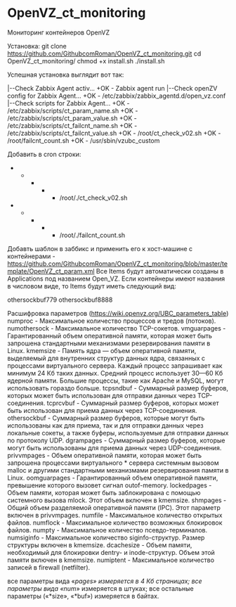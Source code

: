# OpenVZ_ct_monitoring
Мониторинг контейнеров OpenVZ

Установка:
git clone https://github.com/GithubcomRoman/OpenVZ_ct_monitoring.git
cd OpenVZ_ct_monitoring/
chmod +x install.sh
./install.sh

Успешная установка выглядит вот так:

|--Check Zabbix Agent activ...
+OK - Zabbix agent run
|--Check openZV config for Zabbix Agent...
+OK - /etc/zabbix/zabbix_agentd.d/open_vz.conf
|--Check scripts for Zabbix Agent...
+OK - /etc/zabbix/scripts/ct_param_name.sh
+OK - /etc/zabbix/scripts/ct_param_value.sh
+OK - /etc/zabbix/scripts/ct_failcnt_name.sh
+OK - /etc/zabbix/scripts/ct_failcnt_value.sh
+OK - /root/ct_check_v02.sh
+OK - /root/failcnt_count.sh
+OK - /usr/sbin/vzubc_custom

Добавить в cron строки:

* * * * * /root/./ct_check_v02.sh
* * * * * /root/./failcnt_count.sh

Добавть шаблон в заббикс и применить его к хост-машине с контейнерами - https://github.com/GithubcomRoman/OpenVZ_ct_monitoring/blob/master/template/OpenVZ_ct_param.xml
Все Items будут автоматически созданы в Applications под названием Open_VZ. Если контейнеры имеют названия в числовом виде, то Items будут иметь следующий вид:

othersockbuf779
othersockbuf8888

Расшифровка параметров (https://wiki.openvz.org/UBC_parameters_table)
numproc - Максимальное количество процессов и тредов (потоков).
numothersock - Максимальное количество TCP-сокетов.
vmguarpages - Гарантированный объем оперативной памяти, которая может быть запрошена стандартными механизмами резервирования памяти в Linux.
kmemsize - Память ядра — объем оперативной памяти, выделяемый для внутренних структур данных ядра, связанных с процессами виртуального сервера. Каждый процесс запрашивает как минимум 24 Кб таких данных. Средний процесс использует 30—60 Кб ядерной памяти. Большие процессы, такие как Apache и MySQL, могут использовать гораздо больше.
tcpsndbuf - Суммарный размер буферов, которых может быть использован для отправки данных через TCP-соединения.
tcprcvbuf - Суммарный размер буферов, которых может быть использован для приема данных через TCP-соединения.
othersockbuf - Суммарный размер буферов, которые могут быть использованы как для приема, так и для отправки данных через локальные сокеты, а также буферы, используемые для отправки данных по протоколу UDP.
dgrampages - Суммарный размер буферов, которые могут быть использованы для приема данных через UDP-соединения.
privvmpages - Объем оперативной памяти, которая может быть запрошена процессами виртуального * сервера системным вызовом malloc и другими стандартными механизмами резервирования памяти в Linux.
oomguarpages - Гарантированный объем оперативной памяти, превышение которого вызовет сигнал outof-memory.
lockedpages - Объем памяти, которая может быть заблокирована с помощью системного вызова mlock. Этот объем включен в kmemsize.
shmpages - Общий объем разделяемой оперативной памяти (IPC). Этот параметр включен в privvmpages.
numfile - Максимальное количество открытых файлов.
numflock - Максимальное количество возможных блокировок файлов.
numpty - Максимальное количество псевдо-терминалов.
numsiginfo - Максимальное количество siginfo-структур. Размер структуры включен в kmemsize.
dcachesize - Объем памяти, необходимый для блокировки dentry- и inode-структур. Объем этой памяти включен в kmemsize.
numiptent - Максимальное количество записей в firewall (netfilter).

все параметры вида «*pages» измеряется в 4 Кб страницах;
все параметры вида «num*» измеряется в штуках;
все остальные параметры («*size», «*buf») измеряется в байтах.
